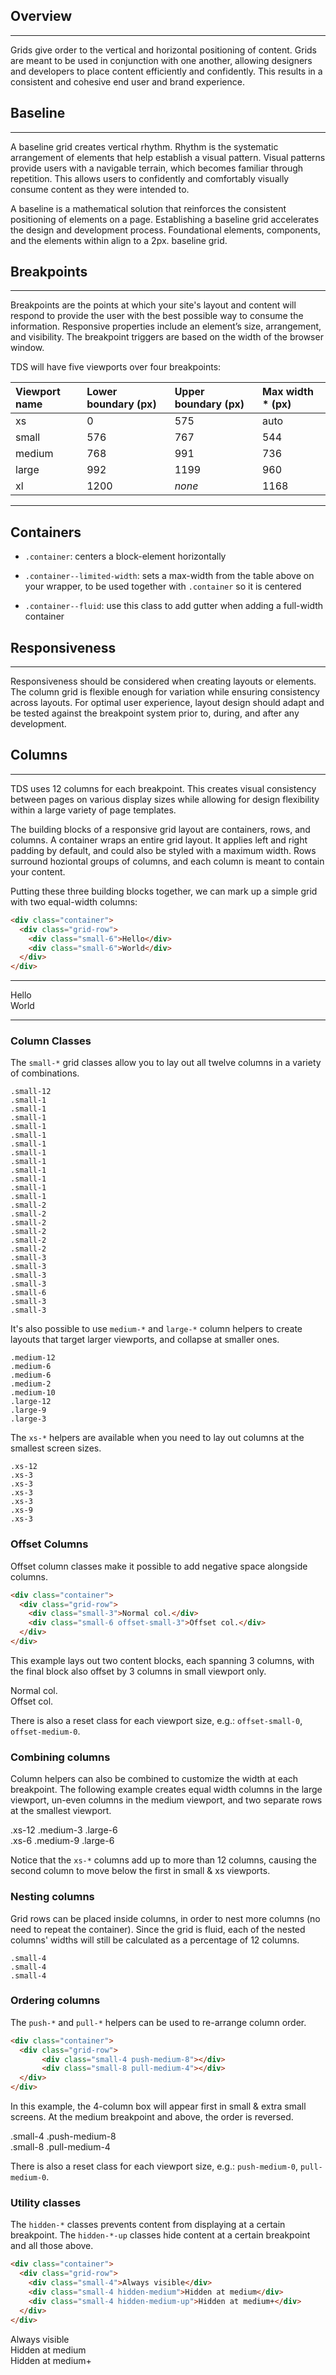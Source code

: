 ## Overview

---

Grids give order to the vertical and horizontal positioning of content. Grids are meant to be used in conjunction with one another, allowing designers and developers to place content efficiently and confidently. This results in a consistent and cohesive end user and brand experience.

## Baseline

---

A baseline grid creates vertical rhythm. Rhythm is the systematic arrangement of elements that help establish a visual pattern. Visual patterns provide users with a navigable terrain, which becomes familiar through repetition. This allows users to confidently and comfortably visually consume content as they were intended to.

A baseline is a mathematical solution that reinforces the consistent positioning of elements on a page. Establishing a baseline grid accelerates the design and development process. Foundational elements, components, and the elements within align to a 2px. baseline grid.

## Breakpoints

---

Breakpoints are the points at which your site's layout and content will respond to provide the user with the best possible way to consume the information. Responsive properties include an element’s size, arrangement, and visibility. The breakpoint triggers are based on the width of the browser window.

TDS will have five viewports over four breakpoints:

| Viewport name | Lower boundary (px) | Upper boundary (px) | Max width &ast; (px) |
|:---|:---|:---|:---|
| xs | 0 | 575 | auto |
| small | 576 | 767 | 544 |
| medium | 768 | 991 | 736 |
| large | 992 | 1199 | 960 |
| xl | 1200 | *none* | 1168 |

---

## Containers

* `.container`:
centers a block-element horizontally

* `.container--limited-width`: sets a max-width from the table above on your wrapper, to be used together with `.container` so it is centered

* `.container--fluid`: use this class to add gutter when adding a full-width container

## Responsiveness

---

Responsiveness should be considered when creating layouts or elements. The column grid is flexible enough for variation while ensuring consistency across layouts. For optimal user experience, layout design should adapt and be tested against the breakpoint system prior to, during, and after any development.

## Columns

---

TDS uses 12 columns for each breakpoint. This creates visual consistency between pages on various display sizes while allowing for design flexibility within a large variety of page templates.

The building blocks of a responsive grid layout are containers, rows, and columns.  A container wraps an entire grid layout. It applies left and right padding by default, and could also be styled with a maximum width. Rows surround hoziontal groups of columns, and each column is meant to contain your content.

Putting these three building blocks together, we can mark up a simple grid with two equal-width columns:

```html
<div class="container">
  <div class="grid-row">
    <div class="small-6">Hello</div>
    <div class="small-6">World</div>
  </div>
</div>
```

---

<div class="grid-row">
  <div class="small-6">Hello</div>
  <div class="small-6">World</div>
</div>

---

### Column Classes

The `small-*` grid classes allow you to lay out all twelve columns in a variety of combinations.

<div class="example">
  <div class="container">
	  <div class="grid-row">
      <div class="small-12"><code>.small-12</code></div>
	  </div>
  	<div class="grid-row">
  	    <div class="small-1"><code>.small-1</code></div>
  	    <div class="small-1"><code>.small-1</code></div>
  	    <div class="small-1"><code>.small-1</code></div>
  	    <div class="small-1"><code>.small-1</code></div>
  	    <div class="small-1"><code>.small-1</code></div>
  	    <div class="small-1"><code>.small-1</code></div>
  	    <div class="small-1"><code>.small-1</code></div>
  	    <div class="small-1"><code>.small-1</code></div>
  	    <div class="small-1"><code>.small-1</code></div>
  	    <div class="small-1"><code>.small-1</code></div>
  	    <div class="small-1"><code>.small-1</code></div>
  	    <div class="small-1"><code>.small-1</code></div>
  	</div>
  	<div class="grid-row">
  	    <div class="small-2"><code>.small-2</code></div>
  	    <div class="small-2"><code>.small-2</code></div>
  	    <div class="small-2"><code>.small-2</code></div>
  	    <div class="small-2"><code>.small-2</code></div>
  	    <div class="small-2"><code>.small-2</code></div>
  	    <div class="small-2"><code>.small-2</code></div>
  	</div>
  	<div class="grid-row">
  	    <div class="small-3"><code>.small-3</code></div>
  	    <div class="small-3"><code>.small-3</code></div>
  	    <div class="small-3"><code>.small-3</code></div>
  	    <div class="small-3"><code>.small-3</code></div>
  	</div>
  	<div class="grid-row">
  	    <div class="small-6"><code>.small-6</code></div>
  	    <div class="small-3"><code>.small-3</code></div>
  	    <div class="small-3"><code>.small-3</code></div>
  	</div>
    </div>
</div>

It's also possible to use `medium-*` and `large-*` column helpers to create layouts that target larger viewports, and collapse at smaller ones.

<div class="example">
  <div class="container">
    <div class="grid-row">
	    <div class="medium-12"><code>.medium-12</code></div>
	  </div>
	  <div class="grid-row">
	    <div class="medium-6"><code>.medium-6</code></div>
	    <div class="medium-6"><code>.medium-6</code></div>
	  </div>
	  <div class="grid-row">
	    <div class="medium-2"><code>.medium-2</code></div>
	    <div class="medium-10"><code>.medium-10</code></div>
	  </div>
	  <div class="grid-row">
	    <div class="large-12"><code>.large-12</code></div>
	  </div>
	  <div class="grid-row">
	    <div class="large-9"><code>.large-9</code></div>
	    <div class="large-3"><code>.large-3</code></div>
	  </div>
  </div>
</div>

The `xs-*` helpers are available when you need to lay out columns at the smallest screen sizes.

<div class="example">
  <div class="container">
	  <div class="grid-row">
	   <div class="xs-12"><code>.xs-12</code></div>
	  </div>
	  <div class="grid-row">
	    <div class="xs-3"><code>.xs-3</code></div>
	    <div class="xs-3"><code>.xs-3</code></div>
	    <div class="xs-3"><code>.xs-3</code></div>
	    <div class="xs-3"><code>.xs-3</code></div>
	  </div>
	  <div class="grid-row">
	    <div class="xs-9"><code>.xs-9</code></div>
	    <div class="xs-3"><code>.xs-3</code></div>
	  </div>
  </div>
</div>

### Offset Columns

Offset column classes make it possible to add negative space alongside columns.

```html
<div class="container">
  <div class="grid-row">
    <div class="small-3">Normal col.</div>
    <div class="small-6 offset-small-3">Offset col.</div>
  </div>
</div>
```

This example lays out two content blocks, each spanning 3 columns, with the final block also offset by 3 columns in small viewport only.

<div class="example">
  <div class="container">
  	<div class="grid-row">
  	  <div class="small-3">Normal col.</div>
  	  <div class="small-6 offset-small-3">Offset col.</div>
  	</div>
  </div>
</div>

There is also a reset class for each viewport size, e.g.: `offset-small-0`, `offset-medium-0`.

### Combining columns

Column helpers can also be combined to customize the width at each breakpoint. The following example creates equal width columns in the large viewport, un-even columns in the medium viewport, and two separate rows at the smallest viewport.

<div class="example">
  <div class="container">
    <div class="grid-row">
	    <div class="xs-12 medium-3 large-6">.xs-12 .medium-3 .large-6</div>
	    <div class="xs-6 medium-9 large-6">.xs-6 .medium-9 .large-6</div>
	  </div>
  </div>
</div>

Notice that the `xs-*` columns add up to more than 12 columns, causing the second column to move below the first in small &amp; xs viewports.

### Nesting columns

Grid rows can be placed inside columns, in order to nest more columns (no need to repeat the container). Since the grid is fluid, each of the nested columns' widths will still be calculated as a percentage of 12 columns.

<div class="example">
  <div class="container">
    <div class="grid-row">
	    <div class="small-8">
        <div class="grid-row">
  		    <div class="small-4"><code>.small-4</code></div>
  		    <div class="small-4"><code>.small-4</code></div>
		    </div>
	    </div>
	    <div class="small-4"><code>.small-4</code></div>
	  </div>
  </div>
</div>

### Ordering columns

The `push-*` and `pull-*` helpers can be used to re-arrange column order.

```html
<div class="container">
  <div class="grid-row">
	   <div class="small-4 push-medium-8"></div>
	   <div class="small-8 pull-medium-4"></div>
  </div>
</div>
```

In this example, the 4-column box will appear first in small &amp; extra small screens. At the medium breakpoint and above, the order is reversed.

<div class="example">
  <div class="container">
    <div class="grid-row">
	    <div class="small-4 push-medium-8">.small-4 .push-medium-8</div>
	    <div class="small-8 pull-medium-4">.small-8 .pull-medium-4</div>
	  </div>
  </div>
</div>

There is also a reset class for each viewport size, e.g.: `push-medium-0`, `pull-medium-0`.

### Utility classes

The `hidden-*` classes prevents content from displaying at a certain breakpoint. The `hidden-*-up` classes hide content at a certain breakpoint and all those above.

```html
<div class="container">
  <div class="grid-row">
  	<div class="small-4">Always visible</div>
  	<div class="small-4 hidden-medium">Hidden at medium</div>
  	<div class="small-4 hidden-medium-up">Hidden at medium+</div>
  </div>
</div>
```

<div class="example">
  <div class="container">
  	<div class="grid-row">
	    <div class="small-4">Always visible</div>
	    <div class="small-4 hidden-medium">Hidden at medium</div>
	    <div class="small-4 hidden-medium-up">Hidden at medium+</div>
  	</div>
  </div>
</div>
